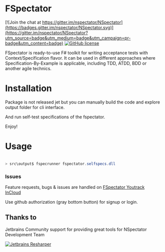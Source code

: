 # FSpectator

[![Join the chat at https://gitter.im/nspectator/NSpectator](https://badges.gitter.im/nspectator/NSpectator.svg)](https://gitter.im/nspectator/NSpectator?utm_source=badge&utm_medium=badge&utm_campaign=pr-badge&utm_content=badge)
[![GitHub license](https://img.shields.io/badge/license-MIT-blue.svg)](https://raw.githubusercontent.com/nspectator/FSpectator/master/license.txt)


FSpectator is ready-to-use F# toolkit for writing acceptance tests with Context/Specification flavor. It can be used in different approaches where Specification-By-Example is applicable, including TDD, ATDD, BDD or another agile technics.

# Installation

Package is not released jet but you can manually build the code and explore output folder for cli interface.

And run self-test specifications of the fspectator.

Enjoy!

# Usage

```powershell

> src\output$ fspecrunner fspectator.selfspecs.dll

```

### Issues

Feature requests, bugs & issues are handled on [FSpectator Youtrack InCloud](https://nspectator.myjetbrains.com/youtrack/issues/FS)

Use github authorization (gray bottom button) for signup or login.

## Thanks to

Jetbrains Community support for providing great tools for NSpectator Development Team

[![Jetbrains Resharper](http://nspectator.org/assets/icon_ReSharper.png)](https://www.jetbrains.com/resharper/)
